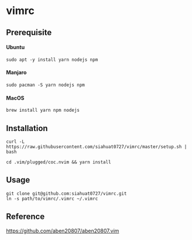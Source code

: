 # vimrc

## Prerequisite

#### Ubuntu

```
sudo apt -y install yarn nodejs npm
```

#### Manjaro

```
sudo pacman -S yarn nodejs npm
```

#### MacOS

```
brew install yarn npm nodejs
```

## Installation

```
curl -L https://raw.githubusercontent.com/siahuat0727/vimrc/master/setup.sh | bash
```

```
cd .vim/plugged/coc.nvim && yarn install
```

## Usage

```
git clone git@github.com:siahuat0727/vimrc.git
ln -s path/to/vimrc/.vimrc ~/.vimrc
```

## Reference
https://github.com/aben20807/aben20807.vim
